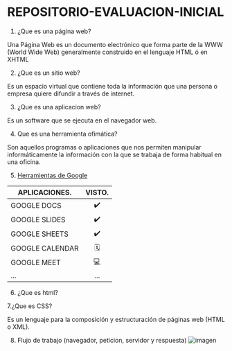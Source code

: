 # REPOSITORIO-EVALUACION-INICIAL
1. ¿Que es una página web?

Una Página Web es un documento electrónico que forma parte de la WWW (World Wide Web) generalmente construido en el lenguaje HTML ó en XHTML

2. ¿Que es un sitio web?
 
 Es un espacio virtual que contiene toda la información que una persona o empresa quiere difundir a través de internet.

3. ¿Que es una aplicacion web?

Es un software que se ejecuta en el navegador web.

4. Que es una herramienta ofimática?

Son aquellos programas o aplicaciones que nos permiten manipular informáticamente la información con la que se trabaja de forma habitual en una oficina.

5. [Herramientas de Google](https://www.google.com/intl/es-419/chrome/browser-tools/)

|APLICACIONES.|VISTO.|
|------------|:----------:
GOOGLE DOCS|✔️|
GOOGLE SLIDES|✔️|
GOOGLE SHEETS|✔️|
GOOGLE CALENDAR|🗓️|
GOOGLE MEET|💻|
|...|...|
6. ¿Que es html?
 <!DOCTYPE html>
 <html lang="en">
 <head>
 <meta charset="UTF-8">
 <meta http-equiv="X-UA-COMPATIBLE" content="IE=edge">
<meta name="viewport" content="width, initial-scale=1.0">
</head>
<body>
<html>
7.¿Que es CSS?

Es un lenguaje para la composición y estructuración de páginas web (HTML o XML).

8. Flujo de trabajo (navegador, peticion, servidor y respuesta)
![imagen](https://github.com/jeremmyochoa15/REPOSITORIO-EVALUACION-INICIAL/blob/7620a50743e846c41b794520d64eef787c155a44/Captura.png)
